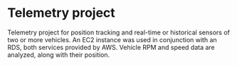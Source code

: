 # Telemetry project
Telemetry project for position tracking and real-time or historical sensors of two or more vehicles. An EC2 instance was used in conjunction with an RDS, both services provided by AWS. Vehicle RPM and speed data are analyzed, along with their position.
